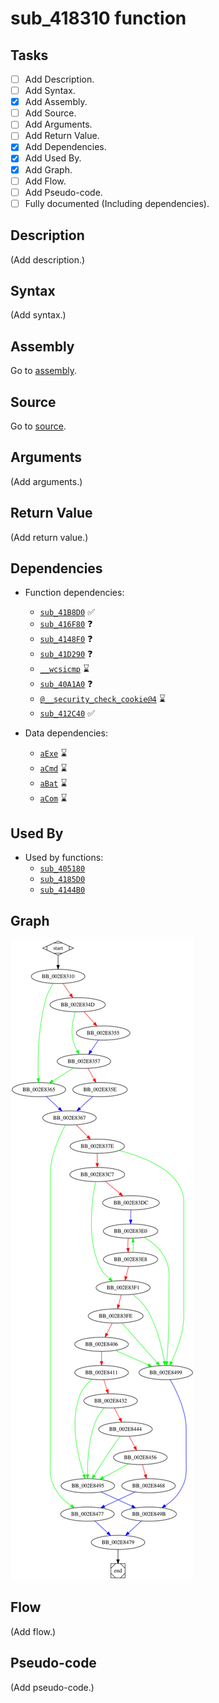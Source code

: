 # sub_418310 function

## Tasks

- [ ] Add Description.
- [ ] Add Syntax.
- [X] Add Assembly.
- [ ] Add Source.
- [ ] Add Arguments.
- [ ] Add Return Value.
- [X] Add Dependencies.
- [X] Add Used By.
- [X] Add Graph.
- [ ] Add Flow.
- [ ] Add Pseudo-code.
- [ ] Fully documented (Including dependencies).

## Description

(Add description.)

## Syntax

(Add syntax.)

## Assembly

Go to [assembly](../asm/sub_418310.asm).

## Source

Go to [source](../cc/sub_418310.cc).

## Arguments

(Add arguments.)

## Return Value

(Add return value.)

## Dependencies

* Function dependencies:
  * [`sub_41B8D0`](sub_41B8D0.md) ✅
  * [`sub_416F80`](sub_416F80.md) ❓
  * [`sub_4148F0`](sub_4148F0.md) ❓
  * [`sub_41D290`](sub_41D290.md) ❓
  * [`__wcsicmp`](__wcsicmp.md) ⌛
  * [`sub_40A1A0`](sub_40A1A0.md) ❓
  * [`@__security_check_cookie@4`](@__security_check_cookie@4.md) ⌛
  * [`sub_412C40`](sub_412C40.md) ✅

* Data dependencies:
  * [`aExe`](aExe.md) ⌛
  * [`aCmd`](aCmd.md) ⌛
  * [`aBat`](aBat.md) ⌛
  * [`aCom`](aCom.md) ⌛

## Used By

* Used by functions:
  * [`sub_405180`](sub_405180.md)
  * [`sub_4185D0`](sub_4185D0.md)
  * [`sub_4144B0`](sub_4144B0.md)

## Graph

![sub_418310 Graph](../svg/sub_418310.svg "sub_418310 Graph")

## Flow

(Add flow.)

## Pseudo-code

(Add pseudo-code.)
